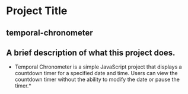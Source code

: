 # Project Title
## temporal-chronometer

## A brief description of what this project does.

* Temporal Chronometer is a simple JavaScript project that displays a countdown timer for a specified date and time. Users can view the countdown timer without the ability to modify the date or pause the timer.*
